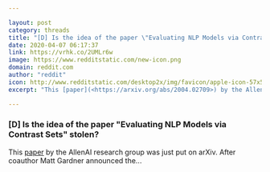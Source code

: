 ```yaml
---

layout: post
category: threads
title: "[D] Is the idea of the paper \"Evaluating NLP Models via Contrast Sets\" stolen?"
date: 2020-04-07 06:17:37
link: https://vrhk.co/2UMLr6w
image: https://www.redditstatic.com/new-icon.png
domain: reddit.com
author: "reddit"
icon: http://www.redditstatic.com/desktop2x/img/favicon/apple-icon-57x57.png
excerpt: "This [paper](<https://arxiv.org/abs/2004.02709>) by the AllenAI research group was just put on arXiv. After coauthor Matt Gardner announced the..."

---
```


### [D] Is the idea of the paper "Evaluating NLP Models via Contrast Sets" stolen?

This [paper](<https://arxiv.org/abs/2004.02709>) by the AllenAI research group was just put on arXiv. After coauthor Matt Gardner announced the...